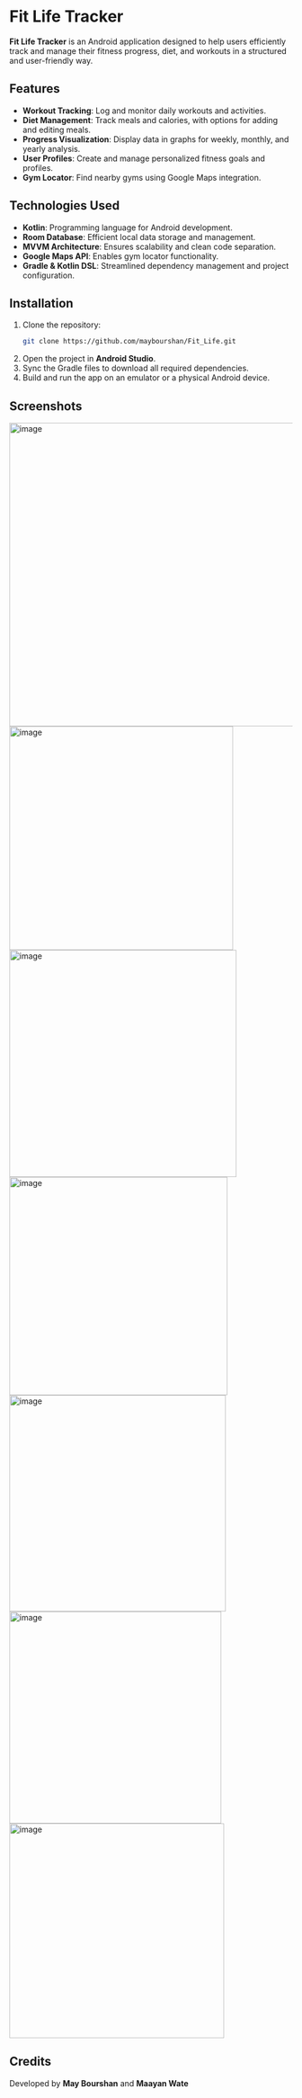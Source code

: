 # Fit Life Tracker

**Fit Life Tracker** is an Android application designed to help users efficiently track and manage their fitness progress, diet, and workouts in a structured and user-friendly way.

## Features
- **Workout Tracking**: Log and monitor daily workouts and activities.
- **Diet Management**: Track meals and calories, with options for adding and editing meals.
- **Progress Visualization**: Display data in graphs for weekly, monthly, and yearly analysis.
- **User Profiles**: Create and manage personalized fitness goals and profiles.
- **Gym Locator**: Find nearby gyms using Google Maps integration.

## Technologies Used
- **Kotlin**: Programming language for Android development.
- **Room Database**: Efficient local data storage and management.
- **MVVM Architecture**: Ensures scalability and clean code separation.
- **Google Maps API**: Enables gym locator functionality.
- **Gradle & Kotlin DSL**: Streamlined dependency management and project configuration.

## Installation
1. Clone the repository:
   ```bash
   git clone https://github.com/maybourshan/Fit_Life.git
2. Open the project in **Android Studio**.
3. Sync the Gradle files to download all required dependencies.
4. Build and run the app on an emulator or a physical Android device.

## Screenshots
<img width="540" alt="image" src="https://github.com/user-attachments/assets/3cd3c408-0193-4a8e-83ce-6dae45823678" />
<img width="398" alt="image" src="https://github.com/user-attachments/assets/866114ed-34a6-42a8-89ee-f0449c4eaf77" />
<img width="404" alt="image" src="https://github.com/user-attachments/assets/26ba7908-3592-4393-a351-923027b7fda2" />
<img width="388" alt="image" src="https://github.com/user-attachments/assets/9d547b87-b7fc-4d48-884c-1c5e3cb3f441" />
<img width="385" alt="image" src="https://github.com/user-attachments/assets/44db1af0-05de-469a-8451-9c086f2f45ba" />
<img width="377" alt="image" src="https://github.com/user-attachments/assets/25a573b0-8891-442d-b0bd-1b338a86acaa" />
<img width="382" alt="image" src="https://github.com/user-attachments/assets/067891ea-5e83-468b-8955-bcde528c052a" />

## Credits
Developed by **May Bourshan** and **Maayan Wate**
